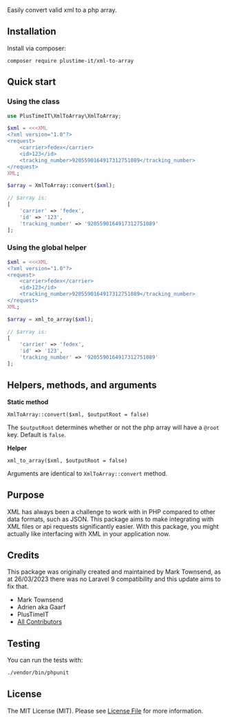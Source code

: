 Easily convert valid xml to a php array.

## Installation

Install via composer:

```
composer require plustime-it/xml-to-array
```

## Quick start

### Using the class

```php
use PlusTimeIT\XmlToArray\XmlToArray;

$xml = <<<XML
<?xml version="1.0"?>
<request>
    <carrier>fedex</carrier>
    <id>123</id>
    <tracking_number>9205590164917312751089</tracking_number>
</request>
XML;

$array = XmlToArray::convert($xml);

// $array is:
[
	'carrier' => 'fedex',
	'id' => '123',
	'tracking_number' => '9205590164917312751089'
];

```

### Using the global helper

```php
$xml = <<<XML
<?xml version="1.0"?>
<request>
    <carrier>fedex</carrier>
    <id>123</id>
    <tracking_number>9205590164917312751089</tracking_number>
</request>
XML;

$array = xml_to_array($xml);

// $array is:
[
	'carrier' => 'fedex',
	'id' => '123',
	'tracking_number' => '9205590164917312751089'
];
```

## Helpers, methods, and arguments

**Static method**

``XmlToArray::convert($xml, $outputRoot = false)``

The ``$outputRoot`` determines whether or not the php array will have a ``@root`` key. Default is ``false``.

**Helper**

``xml_to_array($xml, $outputRoot = false)``

Arguments are identical to ``XmlToArray::convert`` method.

## Purpose

XML has always been a challenge to work with in PHP compared to other data formats, such as JSON. This package aims to make integrating with XML files or api requests significantly easier. With this package, you might actually like interfacing with XML in your application now.


## Credits

This package was originally created and maintained by Mark Townsend, as at 26/03/2023 there was no Laravel 9 compatibility and this update aims to fix that. 

- Mark Townsend
- Adrien aka Gaarf
- PlusTimeIT
- [All Contributors](../../contributors)

## Testing

You can run the tests with:

```bash
./vendor/bin/phpunit
```

## License

The MIT License (MIT). Please see [License File](LICENSE.md) for more information.